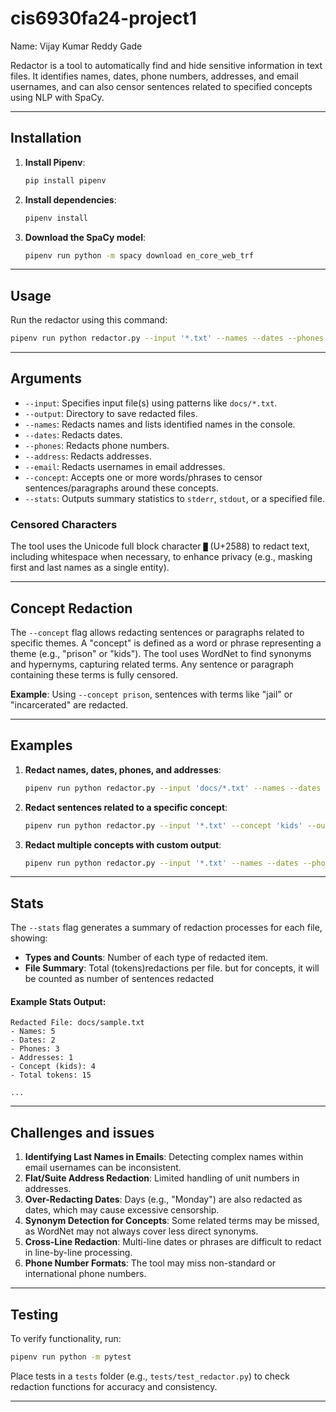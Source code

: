 
# cis6930fa24-project1

Name: Vijay Kumar Reddy Gade

Redactor is a tool to automatically find and hide sensitive information in text files. It identifies names, dates, phone numbers, addresses, and email usernames, and can also censor sentences related to specified concepts using NLP with SpaCy.

---

## Installation

1. **Install Pipenv**:
    ```bash
    pip install pipenv
    ```

2. **Install dependencies**:
    ```bash
    pipenv install
    ```

3. **Download the SpaCy model**:
    ```bash
    pipenv run python -m spacy download en_core_web_trf
    ```

---

## Usage

Run the redactor using this command:

```bash
pipenv run python redactor.py --input '*.txt' --names --dates --phones --address --concept 'concept_keyword' --output 'output_directory/' --stats "path/"
```

---

## Arguments

- `--input`: Specifies input file(s) using patterns like `docs/*.txt`.
- `--output`: Directory to save redacted files.
- `--names`: Redacts names and lists identified names in the console.
- `--dates`: Redacts dates.
- `--phones`: Redacts phone numbers.
- `--address`: Redacts addresses.
- `--email`: Redacts usernames in email addresses.
- `--concept`: Accepts one or more words/phrases to censor sentences/paragraphs around these concepts.
- `--stats`: Outputs summary statistics to `stderr`, `stdout`, or a specified file.

### Censored Characters
The tool uses the Unicode full block character `█` (U+2588) to redact text, including whitespace when necessary, to enhance privacy (e.g., masking first and last names as a single entity).

---

## Concept Redaction

The `--concept` flag allows redacting sentences or paragraphs related to specific themes. A "concept" is defined as a word or phrase representing a theme (e.g., "prison" or "kids"). The tool uses WordNet to find synonyms and hypernyms, capturing related terms. Any sentence or paragraph containing these terms is fully censored.

**Example**: 
Using `--concept prison`, sentences with terms like "jail" or "incarcerated" are redacted.

---

## Examples

1. **Redact names, dates, phones, and addresses**:
    ```bash
    pipenv run python redactor.py --input 'docs/*.txt' --names --dates --phones --address --output 'censored/'
    ```

2. **Redact sentences related to a specific concept**:
    ```bash
    pipenv run python redactor.py --input '*.txt' --concept 'kids' --output 'censored/' --stats stdout
    ```

3. **Redact multiple concepts with custom output**:
    ```bash
    pipenv run python redactor.py --input '*.txt' --names --dates --phones --address --concept 'sensitive' --concept 'prison' --output 'censored_files/' --stats stderr
    ```

---

## Stats

The `--stats` flag generates a summary of redaction processes for each file, showing:

- **Types and Counts**: Number of each type of redacted item.
- **File Summary**: Total (tokens)redactions per file. but for concepts, it will be counted as number of sentences redacted

#### Example Stats Output:
```plaintext
Redacted File: docs/sample.txt
- Names: 5
- Dates: 2
- Phones: 3
- Addresses: 1
- Concept (kids): 4
- Total tokens: 15

...
```

---

## Challenges and issues

1. **Identifying Last Names in Emails**: Detecting complex names within email usernames can be inconsistent.
2. **Flat/Suite Address Redaction**: Limited handling of unit numbers in addresses.
3. **Over-Redacting Dates**: Days (e.g., "Monday") are also redacted as dates, which may cause excessive censorship.
4. **Synonym Detection for Concepts**: Some related terms may be missed, as WordNet may not always cover less direct synonyms.
5. **Cross-Line Redaction**: Multi-line dates or phrases are difficult to redact in line-by-line processing.
6. **Phone Number Formats**: The tool may miss non-standard or international phone numbers.

---

## Testing

To verify functionality, run:

```bash
pipenv run python -m pytest
```

Place tests in a `tests` folder (e.g., `tests/test_redactor.py`) to check redaction functions for accuracy and consistency.

---
